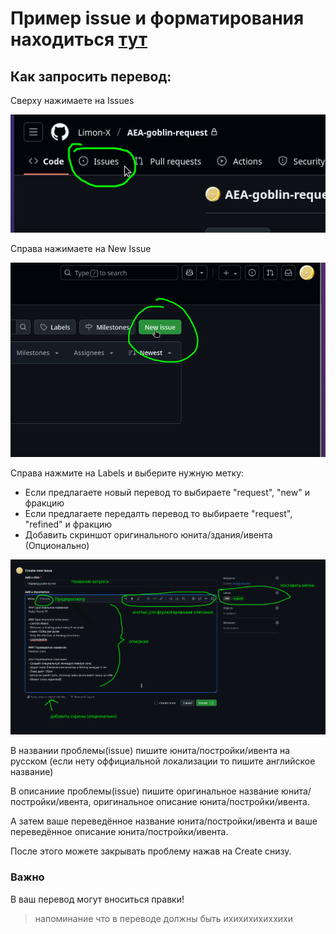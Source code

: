 # Пример issue и форматирования находиться [тут](https://github.com/Limon-X/AEA-goblin-request/issues/1)


## Как запросить перевод:

Сверху нажимаете на Issues

![картинка куда жмать](./where-issue.png)

Справа нажимаете на New Issue

![картинка куда жмать](./new-issue-button.png)

Справа нажмите на Labels и выберите нужную метку:
- Если предлагаете новый перевод то выбираете "request", "new" и фракцию
- Если предлагаете передалть перевод то выбираете "request", "refined" и фракцию
- Добавить скриншот оригинального юнита/здания/ивента (Опционально)

![картинка куда жмать](./tf-is-this.png)


В названии проблемы(issue) пишите юнита/постройки/ивента на русском (если нету оффициальной локализации то пишите английское название)

В описаниие проблемы(issue) пишите оригинальное название юнита/постройки/ивента, оригинальное описание юнита/постройки/ивента.

А затем ваше переведённое название юнита/постройки/ивента и ваше переведённое описание юнита/постройки/ивента.

После этого можете закрывать проблему нажав на Create снизу.

### Важно

В ваш перевод могут вноситься правки!

> напоминание что в переводе должны быть ихихихихиххихи
